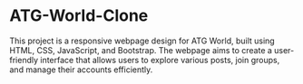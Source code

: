 # ATG-World-Clone
This project is a responsive webpage design for ATG World, built using HTML, CSS, JavaScript, and Bootstrap. The webpage aims to create a user-friendly interface that allows users to explore various posts, join groups, and manage their accounts efficiently.
